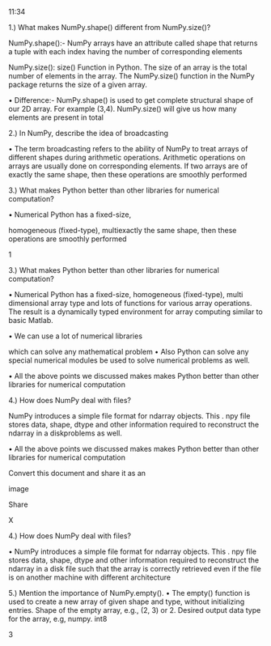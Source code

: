 11:34

1.) What makes NumPy.shape() different from NumPy.size()?

NumPy.shape():- NumPy arrays have an attribute called shape that returns a tuple with each index having the number of corresponding elements

NumPy.size(): size() Function in Python. The size of an array is the total number of elements in the array. The NumPy.size() function in the NumPy package returns the size of a given array.

• Difference:- NumPy.shape() is used to get complete structural shape of our 2D array. For example (3,4). NumPy.size() will give us how many elements are present in total

2.) In NumPy, describe the idea of broadcasting

• The term broadcasting refers to the ability of NumPy to treat arrays of different shapes during arithmetic operations. Arithmetic operations on arrays are usually done on corresponding elements. If two arrays are of exactly the same shape, then these operations are smoothly performed

3.) What makes Python better than other libraries for numerical computation?

• Numerical Python has a fixed-size,

homogeneous (fixed-type), multiexactly the same shape, then these operations are smoothly performed

1

3.) What makes Python better than other libraries for numerical computation?

• Numerical Python has a fixed-size, homogeneous (fixed-type), multi dimensional array type and lots of functions for various array operations. The result is a dynamically typed environment for array computing similar to basic Matlab.

• We can use a lot of numerical libraries

which can solve any mathematical problem • Also Python can solve any special numerical modules be used to solve numerical problems as well.

• All the above points we discussed makes makes Python better than other libraries for numerical computation

4.) How does NumPy deal with files?

NumPy introduces a simple file format for ndarray objects. This . npy file stores data, shape, dtype and other information required to reconstruct the ndarray in a diskproblems as well.

• All the above points we discussed makes makes Python better than other libraries for numerical computation

Convert this document and share it as an

image

Share

X

4.) How does NumPy deal with files?

• NumPy introduces a simple file format for ndarray objects. This . npy file stores data, shape, dtype and other information required to reconstruct the ndarray in a disk file such that the array is correctly retrieved even if the file is on another machine with different architecture

5.) Mention the importance of NumPy.empty(). • The empty() function is used to create a new array of given shape and type, without initializing entries. Shape of the empty array, e.g., (2, 3) or 2. Desired output data type for the array, e.g, numpy. int8

3
